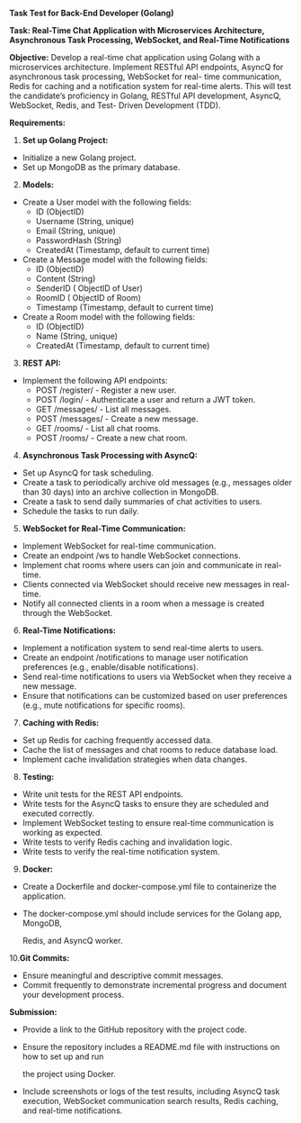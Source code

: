 **Task Test for Back-End Developer (Golang)**

**Task: Real-Time Chat Application with Microservices Architecture, Asynchronous Task Processing, WebSocket, and Real-Time Notifications**

**Objective:** Develop a real-time chat application using Golang with a microservices architecture. Implement RESTful API endpoints, AsyncQ for asynchronous task processing, WebSocket for real- time communication, Redis for caching and a notification system for real-time alerts. This will test the candidate’s proficiency in Golang, RESTful API development, AsyncQ, WebSocket, Redis, and Test- Driven Development (TDD).

**Requirements:**

1. **Set up Golang Project:**

- Initialize a new Golang project.
- Set up MongoDB as the primary database.

2. **Models:**

- Create a User model with the following fields:
  - ID (ObjectID)
  - Username (String, unique)
  - Email (String, unique)
  - PasswordHash (String)
  - CreatedAt (Timestamp, default to current time)
- Create a Message model with the following fields:
  - ID (ObjectID)
  - Content (String)
  - SenderID ( ObjectID of User)
  - RoomID ( ObjectID of Room)
  - Timestamp (Timestamp, default to current time)
- Create a Room model with the following fields:
  - ID (ObjectID)
  - Name (String, unique)
  - CreatedAt (Timestamp, default to current time)

3. **REST API:**

- Implement the following API endpoints:
  - POST /register/ - Register a new user.
  - POST /login/ - Authenticate a user and return a JWT token.
  - GET /messages/ - List all messages.
  - POST /messages/ - Create a new message.
  - GET /rooms/ - List all chat rooms.
  - POST /rooms/ - Create a new chat room.

4. **Asynchronous Task Processing with AsyncQ:**

- Set up AsyncQ for task scheduling.
- Create a task to periodically archive old messages (e.g., messages older than 30 days) into an archive collection in MongoDB.
- Create a task to send daily summaries of chat activities to users.
- Schedule the tasks to run daily.

5. **WebSocket for Real-Time Communication:**

- Implement WebSocket for real-time communication.
- Create an endpoint /ws to handle WebSocket connections.
- Implement chat rooms where users can join and communicate in real-time.
- Clients connected via WebSocket should receive new messages in real-time.
- Notify all connected clients in a room when a message is created through the WebSocket.

6. **Real-Time Notifications:**

- Implement a notification system to send real-time alerts to users.
- Create an endpoint /notifications to manage user notification preferences (e.g., enable/disable notifications).
- Send real-time notifications to users via WebSocket when they receive a new message.
- Ensure that notifications can be customized based on user preferences (e.g., mute notifications for specific rooms).

7. **Caching with Redis:**

- Set up Redis for caching frequently accessed data.
- Cache the list of messages and chat rooms to reduce database load.
- Implement cache invalidation strategies when data changes.

8. **Testing:**

- Write unit tests for the REST API endpoints.
- Write tests for the AsyncQ tasks to ensure they are scheduled and executed correctly.
- Implement WebSocket testing to ensure real-time communication is working as expected.
- Write tests to verify Redis caching and invalidation logic.
- Write tests to verify the real-time notification system.

9. **Docker:**

- Create a Dockerfile and docker-compose.yml file to containerize the application.
- The docker-compose.yml should include services for the Golang app, MongoDB,

  Redis, and AsyncQ worker.

10\.**Git Commits:**

- Ensure meaningful and descriptive commit messages.
- Commit frequently to demonstrate incremental progress and document your development process.

**Submission:**

- Provide a link to the GitHub repository with the project code.
- Ensure the repository includes a README.md file with instructions on how to set up and run

  the project using Docker.

- Include screenshots or logs of the test results, including AsyncQ task execution, WebSocket communication search results, Redis caching, and real-time notifications.
